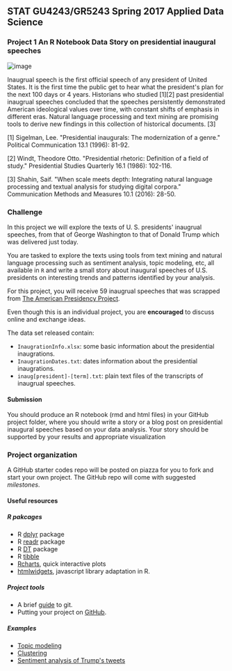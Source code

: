 ## STAT GU4243/GR5243 Spring 2017 Applied Data Science
### Project 1 An R Notebook Data Story on presidential inaugural speeches

![image](../figs/GWspeech.jpg)

Inaugrual speech is the first official speech of any president of United States. It is the first time the public get to hear what the president's plan for the next 100 days or 4 years. Historians who studied [1][2] past presidential inaugrual speeches concluded that the speeches persistently demonstrated American ideological values over time, with constant shifts of emphasis in different eras. Natural language processing and text mining are promising tools to derive new findings in this collection of historical documents. [3]

[1] Sigelman, Lee. "Presidential inaugurals: The modernization of a genre." Political Communication 13.1 (1996): 81-92.

[2] Windt, Theodore Otto. "Presidential rhetoric: Definition of a field of study." Presidential Studies Quarterly 16.1 (1986): 102-116.

[3] Shahin, Saif. "When scale meets depth: Integrating natural language processing and textual analysis for studying digital corpora." Communication Methods and Measures 10.1 (2016): 28-50.

### Challenge 

In this project we will explore the texts of U. S. presidents' inaugrual speeches, from that of George Washington to that of Donald Trump which was delivered just today. 

You are tasked to explore the texts using tools from text mining and natural language processing such as sentiment analysis, topic modeling, etc, all available in `R` and write a small story about inaugural speeches of U.S. presidents on interesting trends and patterns identified by your analysis. 

For this project, you will receive 59 inaugrual speeches that was scrapped from [The American Presidency Project](http://www.presidency.ucsb.edu/inaugurals.php). 

Even though this is an individual project, you are **encouraged** to discuss online and exchange ideas. 

The data set released contain:

+ `InaugrationInfo.xlsx`: some basic information about the presidential inaugrations.
+ `InaugrationDates.txt`: dates information about the presidential inaugrations. 
+ `inaug[president]-[term].txt`: plain text files of the transcripts of inaugrual speeches. 

#### Submission
You should produce an R notebook (rmd and html files) in your GitHub project folder, where you should write a story or a blog post on presidential inaugural speeches based on your data analysis. Your story should be supported by your results and appropriate visualization

### Project organization

A GitHub starter codes repo will be posted on piazza for you to fork and start your own project. The GitHub repo will come with suggested *milestones*. 

#### Useful resources

##### R pakcages
* R [dplyr](https://cran.rstudio.com/web/packages/dplyr/vignettes/introduction.html) package
* R [readr](https://github.com/hadley/readr) package
* R [DT](http://www.htmlwidgets.org/showcase_datatables.html) package
* R [tibble](https://cran.r-project.org/web/packages/tibble/vignettes/tibble.html)
* [Rcharts](http://rcharts.io/gallery/), quick interactive plots
* [htmlwidgets](http://www.htmlwidgets.org/), javascript library adaptation in R. 

##### Project tools
* A brief [guide](http://rogerdudler.github.io/git-guide/) to git.
* Putting your project on [GitHub](https://guides.github.com/introduction/getting-your-project-on-github/).
##### Examples
+ [Topic modeling](https://cran.r-project.org/web/packages/topicmodels/vignettes/topicmodels.pdf)
+ [Clustering](http://www.statmethods.net/advstats/cluster.html)
+ [Sentiment analysis of Trump's tweets](https://www.r-bloggers.com/sentiment-analysis-on-donald-trump-using-r-and-tableau/)

